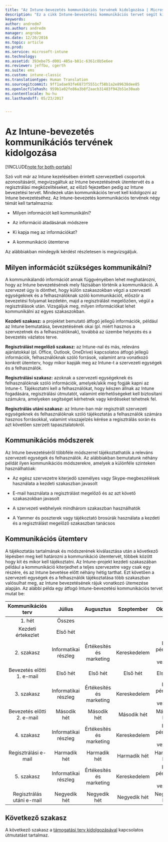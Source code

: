 ```yaml
---
title: "Az Intune-bevezetés kommunikációs tervének kidolgozása | Microsoft Docs"
description: "Ez a cikk Intune-bevezetési kommunikációs tervet segít kidolgozni a Microsoft Intune kizárólag felhőalapú megtervezéséhez és implementációjához."
keywords: 
author: andredm7
ms.author: andredm
manager: angrobe
ms.date: 12/20/2016
ms.topic: article
ms.prod: 
ms.service: microsoft-intune
ms.technology: 
ms.assetid: 393ebe75-d001-485a-b81c-6361c8b5e6ee
ms.reviewer: jeffbu, cgerth
ms.suite: ems
ms.custom: intune-classic
ms.translationtype: Human Translation
ms.sourcegitcommit: 9ff1adae93fe6873f5551cf58b1a2e89638dee85
ms.openlocfilehash: 959b1a02fe86a3b8f2aacb31483f942b51e30aab
ms.contentlocale: hu-hu
ms.lasthandoff: 05/23/2017


---
```


# <a name="develop-an-intune-rollout-communication-plan"></a>Az Intune-bevezetés kommunikációs tervének kidolgozása

[!INCLUDE[note for both-portals](../includes/note-for-both-portals.md)]

Szó volt már az Intune kezelésében érintett szervezetbeli csoportok azonosításáról, megvizsgáltuk az Intune bevezetésének ütemtervét és a regisztrálási megközelítéseket, az előző fejezetben pedig az Intune bevezetési tervét. Mindezek után kommunikációs tervet kell kidolgozni az Intune bevezetéséhez. Az Intune-bevezetés kommunikációs tervének négy témát kell tartalmaznia:

-   Milyen információt kell kommunikálni?

-   Az információ átadásának módszere

-   Ki kapja meg az információkat?

-   A kommunikáció ütemterve

Az alábbiakban mindegyik kérdést részletesen is megvizsgáljuk.

## <a name="what-needs-to-be-communicated"></a>Milyen információt szükséges kommunikálni?

A kommunikálandó információt annak függvényében lehet meghatározni, hogy az Intune bevezetésének mely fázisában történik a kommunikáció. A szervezet úgy is dönthet, hogy külön szakaszokban végzi a szervezeti egységeknek és a felhasználóknak szóló kommunikációt, először a bevezetési folyamat kezdetén, majd a regisztrálást megelőzően, végül a regisztrálások után. Vizsgáljuk meg, milyen információkat lehet kommunikálni az egyes szakaszokban.

**Kezdeti szakasz:** a projektet bemutató átfogó jellegű információk, például az Intune bemutatása, bevezetésének okai (pl. miért hasznos a szervezetnek és a felhasználóknak), továbbá az üzembe helyezés és a bevezetés vázlatos terve.

**Regisztrálást megelőző szakasz:** az Intune-nal és más, releváns ajánlatokkal (pl. Office, Outlook, OneDrive) kapcsolatos átfogó jellegű információk, felhasználóknak szóló források, valamint arra vonatkozó konkrét ütemterv, hogy mikor kapják meg az Intune-t a szervezeti egységek és a felhasználók.

**Regisztrálási szakasz:** azoknak a szervezeti egységeknek és felhasználóknak szóló információk, amelyek/akik meg fogják kapni az Intune-t. Tájékoztatni kell a felhasználókat, hogy készen állnak az Intune fogadására, regisztrálási útmutatót, valamint elérhetőségeket kell biztosítani számukra, amelyeken segítséget kérhetnek vagy kérdéseket tehetnek fel.

**Regisztrálás utáni szakasz:** az Intune-ban már regisztrált szervezeti egységeknek és felhasználóknak szóló tájékoztatás a felhasználók számára hasznos forrásokkal, valamint visszajelzés kérése a regisztrálás során és azt követően szerzett tapasztalatokról.

## <a name="communication-delivery-methods"></a>Kommunikációs módszerek

Az Intune bevezetéséről többféle módszerrel tájékoztathatók a releváns szervezeti egységek és felhasználók. Az alábbiakban bemutatunk néhány példát ilyen kommunikációs módszerekre, amelyek a különféle szinteken használhatóak:

-   Az egész szervezetre kiterjedő személyes vagy Skype-megbeszélések használata a kezdeti szakaszban javasolt

-   E-mail használata a regisztrálást megelőző és az azt követő szakaszokban javasolt

-   A szervezeti webhelyek mindhárom szakaszban használhatók

-   A Yammer és poszterek vagy tájékoztató brosúrák használata a kezdeti és a regisztrálást megelőző szakaszban tanácsos

## <a name="communications-timeline"></a>Kommunikációs ütemterv

A tájékoztatás tartalmának és módszerének kiválasztása után a következő lépésben meg kell határozni a kommunikáció ütemtervét, többek között hogy kit és mikor kell tájékoztatni. Az Intune-projekt kezdeti szakaszában például a kommunikáció kiterjedhet a teljes szervezetre vagy csak egy részére, és az Intune bevetése előtt néhány hétig tarthat. Ezt követően a szervezeti egységek és a felhasználók tájékoztatása több szakaszban valósulhat meg, az Intune bevezetésének rájuk vonatkozó ütemezése alapján. Az alábbi példa egy átfogó Intune-bevezetési kommunikációs tervet mutat be:

  | **Kommunikációs terv** | **Július** | **Augusztus** | **Szeptember** | **Október** |
|:---:|:---:|:---:|:---:|:---:|
| 1. hét  | Összes |  |  |  |                                                         
| Kezdeti értekezlet | Első hét |  |  |  |                                                         
| 2. szakasz | Informatikai részleg | Értékesítés és marketing | Kereskedelem | HR, pénzügy és vezetők |
| Bevezetés előtti 1. e-mail | Első hét | Első hét | Első hét | Első hét |
| 3. szakasz | Informatikai részleg | Értékesítés és marketing | Kereskedelem | HR, pénzügy és vezetők |
| Bevezetés előtti 2. e-mail | Második hét | Második hét | Második hét | Második hét |
| 4. szakasz | Informatikai részleg | Értékesítés és marketing | Kereskedelem | HR, pénzügy és vezetők |
| Regisztrálási e-mail | Harmadik hét | Harmadik hét | Harmadik hét | Harmadik hét |
| 5. szakasz | Informatikai részleg | Értékesítés és marketing | Kereskedelem | HR, pénzügy és vezetők |
| Regisztrálás utáni e-mail | Negyedik hét | Negyedik hét | Negyedik hét | Negyedik hét |

## <a name="next-section"></a>Következő szakasz

A következő szakasz a [támogatási terv kidolgozásával](section-6-develop-a-support-plan.md) kapcsolatos útmutatást tartalmaz.

